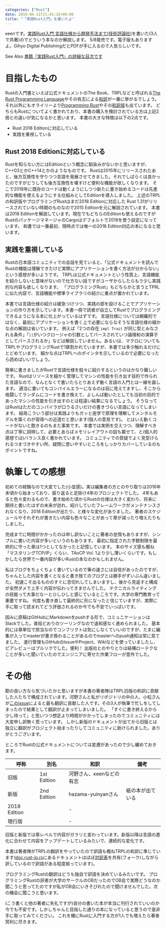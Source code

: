 ```yaml
---
categories: ["Rust"]
date: 2019-04-21T21:41:32+09:00
title: "「実践Rust入門」を書いたよ"
---
```

κeenです。[実践Rust入門 言語仕様から開発手法まで(技術評論社)](https://gihyo.jp/book/2019/978-4-297-10559-4)を書いた(3人で共著)のでどういう本なのか解説します。
5/8発売です。電子版もありますよ。Gihyo Digital PublishingだとPDFが手に入るので人気らしいです。
<!--more-->

See Also [書籍『実践Rust入門』の詳細な目次です](https://blog.rust-jp.rs/tatsuya6502/posts/2019-04-13-rust-bicycle-book-toc/)

# 目指したもの

Rustの入門書といえば公式ドキュメントのThe Book、TRPLなどと呼ばれる[The Rust Programming Language](https://doc.rust-lang.org/book/)やその有志による[和訳](https://doc.rust-jp.rs/book/second-edition/)が一番に挙がるでしょう。
それ以外にもオライリーより[Programming Rust](http://shop.oreilly.com/product/0636920040385.do)やその[和訳版](https://www.oreilly.co.jp/books/9784873118550/)も出ています。
どちらもRustについてよく書かれており、本書の購入を検討されている方は上記2冊との違いが気になるかと思います。
本書の大きな特徴は以下の2点です。

* Rust 2018 Editionに対応している
* 実践を重視している

## Rust 2018 Editionに対応している

Rustを知らない方にはEditionという概念に馴染みがないかと思いますが、C++03とかC++14とかのようなものです。
Rustは2015年にリリースされたあと、後方互換性を守りつつ言語を発展させてきました。それでしばらくは良かったのですがどうしても後方互換性を壊すけど便利な機能が欲しくなります。
そこで2018年に既存のコードは動くようにしつつ新たに書き始めるコードは先進的な機能を使えるようにする仕組みとしてEditionを導入しました。
上述のTRPLの和訳版やプログラミングRustはまだ2018 Editionに対応した Rust 1.31がリリースされていない時期のものなので2015 Editionを元に解説されています。
本書は2018 Editionを解説しています。現在でもどちらのEditionも使えるのですがRustのパッケージマネージャのCargoはデフォルトで2018を使う設定になっています。
和書では一番最初、現時点では唯一の2018 Edition対応の本になると思います。

## 実践を重視している

Rustの日本語コミュニティでの会話を見ていると、「公式ドキュメントを読んでRustの機能は理解できたけど実際にアプリケーションを書く方法が分からない」という感想が多いようです。
TRPLは公式ドキュメントという性質上、言語機能を紹介しないと意味がないので仕方ない話ですがユーザからしたらもう少し実践的な内容も欲しくなります。
「プログラミングRust」もどちらかと言うとTPRLに似た内容で、言語機能や標準ライブラリの紹介に重点が置かれています。

本書では言語仕様の紹介は緩急つけつつ、実践の部を設けることでアプリケーションの作り方を示しています。本書一冊で読者が自立してRustでプログラミングできるようになる本に仕上がっているはずです。
言語仕様については網羅的ではなく、最初にアプリケーションを書く上で必要にならなそうな言語仕様の細かな点の解説は省いています。
例えば「2つの存在 `impl Trait` が同じ型とみなされる条件」「`||`がいつクロージャの引数としてパースされていつ論理和の演算子としてパースされるか」などは解説していません。あるいは、マクロについてもTRPLやプログラミングRustで1章割かれていますが、本書では多少触れるだけにとどめています。
細かな点はTRPLへのポインタを示しているので必要になったら読めばいいでしょう。

簡単に書きましたがRustで言語仕様を程々に紹介するというのはかなり難しいです。
Rustはリソースを細かく管理してマシンの性能を引き出す目的で作られた言語なので、なんとなくで書いたらとりあえず動く言語の入門とは一線を画します。
適当に書いてもコンパイルエラーになるのは目に見えてますし、そこから格闘してランダムにコードを書き換えて、よしんば動いたとしても当初の目的であったマシンの性能を引き出すのとは程遠い結果になるでしょう。
そうなってはRustはただのコンパイラが口うるさいだけの書きづらい言語になってしまいます。
結局こういう部分は実践よりもガッと座学で原理を理解してメンタルモデルを築くのが習得への近道だと思います(個人の意見です)。
とはいえ動くコードがないと飽きるのもまた事実です。 本書では実例を交えつつ、理解すべき点は丁寧に説明して、必要とあらばメモリレイアウトの図も載せて、と(個人的感想では)バランス良く書かれています。
コミュニティでの質疑でよく見受けられるつまづきやすい所、疑問に思いやすいところをしっかりカバーしているのもポイントですね。

# 執筆しての感想

初めての経験なので大変でした(小並感)。実は編集者の方とのやり取りは2016年末頃から始まっており、振り返ると足掛け4年のプロジェクトでした。
4年もあると色々変わるもので、書き始めた頃からRustの仕様は大きく変わり、将来に期待と書いたはずの未来が訪れ、紹介していたフレームワークがメンテナンスされなくなり、2018 Editionが出たり、と様々な変化がありました。
著者のスケジュールやそれぞれが書きたい内容も色々なことがあって章が減ったり増えたりもしました。

完成までに時間がかかったのは申し訳ないことに著者の怠惰もありますが、シンプルに書いた内容が多いというのもあります。
最初に指定された字数制限を最終的に守った章は1つとしてなかったと記憶しています。
本のサイズ感も概ね「マスタリングTCP/IP」くらい、TAoCP Vol. 1より少し薄いくらいです。もしかしたら世界で一番内容が多いRustの本なのかもしれません。

私はブログをちょくちょく書いているので筆の速さには自信があったのですが、ちゃんとした内容を書くとなると書き捨てのブログとは勝手がずいぶん違いました。
初速こそ出るもののすぐに息切れしてしまいますし、後から見返すと構成が全然ダメで上手く内容が伝わってきませんでした。
テクニカルライティングの技能って大事だなーとひしひしと感じているところです。大学の専門教育って重要ですね。
何度も書き直して最終的に形になったと信じていますが、実際に手に取って読まれてどう評価されるのか今でも不安でいっぱいです。

因みに原稿はGitHubにMarkdownをpushする形で、コミュニケーションはSlackでした。普段どおりのツーリングなので違和感なく進められました。
基本的には章単位で担当なのでコンフリクトは気にしなくていいのですが、たまに編集が入ってmasterが書き換わることがあるのでmasterへのpush通知は常に見てました。
進行管理もGitHubのIssueやProject、Wikiなどを使っていましたし、ピアレビューはプルリクでした。便利！
出版社とのやりとりは結構ローテクなことが多いと聞いていたのでエンジニアに寄せた作業フローが意外でした。


# その他

勘の良い方なら気づいたかと思いますが本書の著者陣はTRPL旧版の和訳に貢献した人たちで構成されています。河野さんと私がリポジトリの中の人、小松さんが[このissue](https://github.com/rust-lang-ja/the-rust-programming-language-ja/issues/135)によると最も翻訳に貢献した人です。その3人が執筆で忙しをしてしまったので結果として翻訳が止まってしまいました。
「すぐに書き終えるから少し待って」と思いつつ想定より時間がかかってしまったのでコミュニティには大変申し訳無く思っています。
しかし新版のドキュメントが出てから旧版とは独立に翻訳がプロジェクト始まったりしてコミュニティに助けられました。ありがとうございます。

ところでRustの公式ドキュメントについては変遷があったので少し纏めておきます。

|呼称|別名|和訳|備考|
|----|---|----|----|
|旧版|1st Edition|河野さん、κeenなどの有志||
|新版|2nd Edition|hazama-yuinyanさん|紙の本が出ている|
|2018 Edition||-||
|現行版||-||

旧版と新版では章レベルで内容がガラリと変わっています。新版以降は言語の進化に合わせて内容をアップデートしているみたいで、連続的な変化です。

本書は著者陣がTRPLの翻訳をやっていたので訳語も概ねTRPLの和訳に準じています([doc.rust-jp.rs](https://doc.rust-jp.rs/)にあるドキュメントはほぼ[対訳表](https://github.com/rust-lang-ja/the-rust-programming-language-ja/blob/master/TranslationTable.md)を共有(フォーク)しながら訳しているので訳語がある程度揃っています)。

プログラミングRustの翻訳はどうも独自で訳語を決めているみたいです。
プログラミングRustの訳者が大学のサークルのOBだったのでOB会で実際どうなのか聞こうと思ってたのですが私がOB会にいきそびれたので聞けませんでした。次の機会に聞こうと思います。

(こう書くと他の著者に失礼ですが)自分の書いた本が本当に刊行されていいのか今でも不安です。しかしちゃんと目指した通りの本になっていると思うので是非手に取ってみてください。
これを機にRustに入門する方が1人でも増えたら著者冥利に尽きます。
